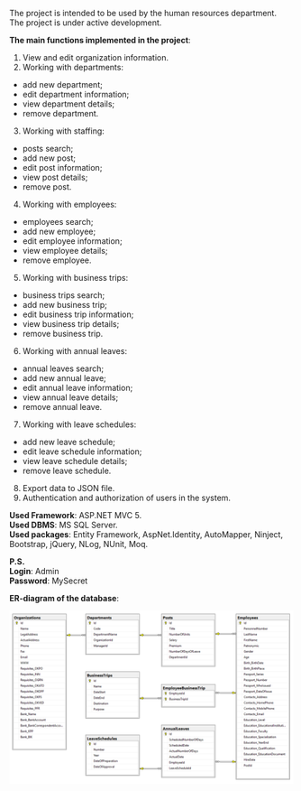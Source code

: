 The project is intended to be used by the human resources department.  
The project is under active development.

**The main functions implemented in the project**:
1. View and edit organization information.
2. Working with departments:
- add new department;
- edit department information;
- view department details;
- remove department.
3. Working with staffing:
- posts search;
- add new post;
- edit post information;
- view post details;
- remove post.
4. Working with employees:
- employees search;
- add new employee;
- edit employee information;
- view employee details;
- remove employee.
5. Working with business trips:
- business trips search;
- add new business trip;
- edit business trip information;
- view business trip details;
- remove business trip.
6. Working with annual leaves:
- annual leaves search;
- add new annual leave;
- edit annual leave information;
- view annual leave details;
- remove annual leave.
7. Working with leave schedules:
- add new leave schedule;
- edit leave schedule information;
- view leave schedule details;
- remove leave schedule.
8. Export data to JSON file.
9. Authentication and authorization of users in the system.

**Used Framework**: ASP.NET MVC 5.  
**Used DBMS**: MS SQL Server.  
**Used packages**: Entity Framework, AspNet.Identity, AutoMapper, Ninject, Bootstrap, jQuery, NLog, NUnit, Moq.  

**P.S.**  
**Login**: Admin  
**Password**: MySecret  

**ER-diagram of the database**:

![alt text](https://raw.githubusercontent.com/mazahaka-tod/MSSQLApp/master/ER-diagram.png)